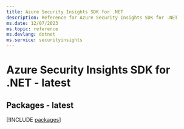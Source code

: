```yaml
---
title: Azure Security Insights SDK for .NET
description: Reference for Azure Security Insights SDK for .NET
ms.date: 12/07/2023
ms.topic: reference
ms.devlang: dotnet
ms.service: securityinsights
---
```

# Azure Security Insights SDK for .NET - latest
## Packages - latest
[!INCLUDE [packages](security-insights-index.md)]